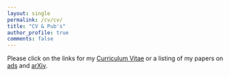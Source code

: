 ```yaml
---
layout: single
permalink: /cv/cv/
title: "CV & Pub's"
author_profile: true
comments: false
---
```


Please click on the links for my [Curriculum Vitae](https://tibordome.github.io/resume/) or a listing of my papers 
on [ads](https://ui.adsabs.harvard.edu/search/q=author%3A(%22dome%2C%20t%22)&sort=date%20desc%2C%20bibcode%20desc&p_=0) 
and [arXiv](https://arxiv.org/find/all/1/all:+AND+tibor+dome/0/1/0/all/0/1).

